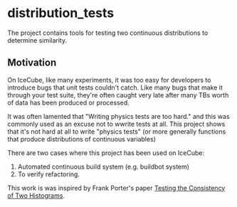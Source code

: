# distribution_tests
The project contains tools for testing two continuous distributions to determine
similarity.

Motivation
----------
On IceCube, like many experiments, it was too easy for developers to introduce
bugs that unit tests couldn't catch.  Like many bugs that make it through your
test suite, they're often caught very late after many TBs worth of data has
been produced or processed.

It was often lamented that "Writing physics tests are too hard." and this was
commonly used as an excuse not to wwrite tests at all.  This project shows
that it's not hard at all to write "physics tests" (or more generally functions
that produce distributions of continuous variables)

There are two cases where this project has been used on IceCube:
1. Automated continuous build system (e.g. buildbot system)
2. To verify refactoring.

This work is was inspired by Frank Porter's paper [Testing the Consistency of
Two Histograms](https://arxiv.org/abs/0804.0380).  


